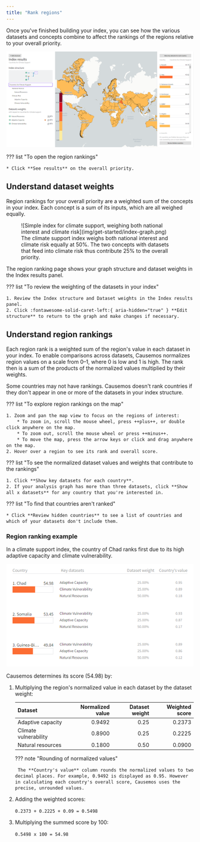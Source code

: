 ```yaml
---
title: "Rank regions"
---
```


Once you've finished building your index, you can see how the various datasets and concepts combine to affect the rankings of the regions relative to your overall priority.

![](img/region-ranking/index-results.png)

??? list "To open the region rankings"

    * Click **See results** on the overall priority.

## Understand dataset weights

Region rankings for your overall priority are a weighted sum of the concepts in your index. Each concept is a sum of its inputs, which are all weighed equally.

<figure markdown>
  ![Simple index for climate support, weighing both national interest and climate risk](img/get-started/index-graph.png)
  <figcaption>The climate support index weighs both national interest and climate risk equally at 50%. The two concepts with datasets that feed into climate risk thus contribute 25% to the overall priority.
  </figcaption>
</figure>

The region ranking page shows your graph structure and dataset weights in the Index results panel. 

??? list "To review the weighting of the datasets in your index"

    1. Review the Index structure and Dataset weights in the Index results panel.
    2. Click :fontawesome-solid-caret-left:{ aria-hidden="true" } **Edit structure** to return to the graph and make changes if necessary.

## Understand region rankings

Each region rank is a weighted sum of the region's value in each dataset in your index. To enable comparisons across datasets, Causemos normalizes region values on a scale from 0&ndash;1, where 0 is low and 1 is high. The rank then is a sum of the products of the normalized values multiplied by their weights. 

Some countries may not have rankings. Causemos doesn't rank countries if they don't appear in one or more of the datasets in your index structure.

??? list "To explore region rankings on the map"

    1. Zoom and pan the map view to focus on the regions of interest:
        * To zoom in, scroll the mouse wheel, press ++plus++, or double click anywhere on the map.
        * To zoom out, scroll the mouse wheel or press ++minus++.
        * To move the map, press the arrow keys or click and drag anywhere on the map.
    2. Hover over a region to see its rank and overall score.

??? list "To see the normalized dataset values and weights that contribute to the rankings"

    1. Click **Show key datasets for each country**.
    2. If your analysis graph has more than three datasets, click **Show all x datasets** for any country that you're interested in.

??? list "To find that countries aren't ranked"

    * Click **Review hidden countries** to see a list of countries and which of your datasets don't include them.

### Region ranking example

In a climate support index, the country of Chad ranks first due to its high adaptive capacity and climate vulnerability.

![](img/region-ranking/region-weights.png)

Causemos determines its score (54.98) by:

1. Multiplying the region's normalized value in each dataset by the dataset weight:

    | Dataset               | Normalized value | Dataset weight  | Weighted score |
    |-----------------------|-----------------:|----------------:|---------------:|
    | Adaptive capacity     | 0.9492           | 0.25            | 0.2373         |
    | Climate vulnerability | 0.8900           | 0.25            | 0.2225         |
    | Natural resources     | 0.1800           | 0.50            | 0.0900         |

    ??? note "Rounding of normalized values"

        The **Country's value** column rounds the normalized values to two decimal places. For example, 0.9492 is displayed as 0.95. However in calculating each country's overall score, Causemos uses the precise, unrounded values.

2. Adding the weighted scores:

    `0.2373 + 0.2225 + 0.09 = 0.5498`

3. Multiplying the summed score by 100: 

    `0.5498 x 100 = 54.98`